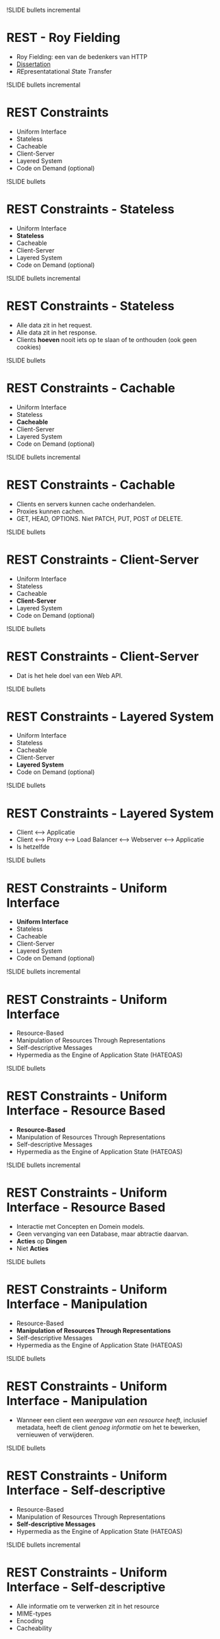 !SLIDE bullets incremental
# REST - Roy Fielding #

* Roy Fielding: een van de bedenkers van HTTP
* [Dissertation](https://www.ics.uci.edu/~fielding/pubs/dissertation/rest_arch_style.htm)
* *RE*presentatational *S*tate *T*ransfer

!SLIDE bullets incremental
# REST Constraints #

* Uniform Interface
* Stateless
* Cacheable
* Client-Server
* Layered System
* Code on Demand (optional)

!SLIDE bullets
# REST Constraints - Stateless #

* Uniform Interface
* **Stateless**
* Cacheable
* Client-Server
* Layered System
* Code on Demand (optional)

!SLIDE bullets incremental
# REST Constraints - Stateless #

* Alle data zit in het request.
* Alle data zit in het response.
* Clients **hoeven** nooit iets op te slaan of te onthouden (ook geen cookies)

!SLIDE bullets
# REST Constraints - Cachable #

* Uniform Interface
* Stateless
* **Cacheable**
* Client-Server
* Layered System
* Code on Demand (optional)

!SLIDE bullets incremental
# REST Constraints - Cachable #

* Clients en servers kunnen cache onderhandelen.
* Proxies kunnen cachen.
* GET, HEAD, OPTIONS. Niet PATCH, PUT, POST of DELETE.

!SLIDE bullets
# REST Constraints - Client-Server #

* Uniform Interface
* Stateless
* Cacheable
* **Client-Server**
* Layered System
* Code on Demand (optional)

!SLIDE bullets
# REST Constraints - Client-Server #

* Dat is het hele doel van een Web API.

!SLIDE bullets
# REST Constraints - Layered System #

* Uniform Interface
* Stateless
* Cacheable
* Client-Server
* **Layered System**
* Code on Demand (optional)

!SLIDE bullets
# REST Constraints - Layered System #

* Client ⟷ Applicatie
* Client ⟷  Proxy ⟷  Load Balancer ⟷  Webserver ⟷  Applicatie
* Is hetzelfde

!SLIDE bullets
# REST Constraints  - Uniform Interface #

* **Uniform Interface**
* Stateless
* Cacheable
* Client-Server
* Layered System
* Code on Demand (optional)

!SLIDE bullets incremental
# REST Constraints - Uniform Interface #

* Resource-Based
* Manipulation of Resources Through Representations
* Self-descriptive Messages
* Hypermedia as the Engine of Application State (HATEOAS)

!SLIDE bullets
# REST Constraints - Uniform Interface  - Resource Based #

* **Resource-Based**
* Manipulation of Resources Through Representations
* Self-descriptive Messages
* Hypermedia as the Engine of Application State (HATEOAS)

!SLIDE bullets incremental
# REST Constraints - Uniform Interface  - Resource Based #

* Interactie met Concepten en Domein models.
* Geen vervanging van een Database, maar abtractie daarvan.
* **Acties** op **Dingen**
* Niet **Acties**

!SLIDE bullets
# REST Constraints - Uniform Interface  - Manipulation #

* Resource-Based
* **Manipulation of Resources Through Representations**
* Self-descriptive Messages
* Hypermedia as the Engine of Application State (HATEOAS)

!SLIDE bullets
# REST Constraints - Uniform Interface  - Manipulation #

* Wanneer een client een *weergave van een resource heeft*, inclusief metadata,
  heeft de client *genoeg informatie* om het te bewerken, vernieuwen of verwijderen.

!SLIDE bullets
# REST Constraints - Uniform Interface  - Self-descriptive #

* Resource-Based
* Manipulation of Resources Through Representations
* **Self-descriptive Messages**
* Hypermedia as the Engine of Application State (HATEOAS)

!SLIDE bullets incremental
# REST Constraints - Uniform Interface  - Self-descriptive #

* Alle informatie om te verwerken zit in het resource
* MIME-types
* Encoding
* Cacheability
